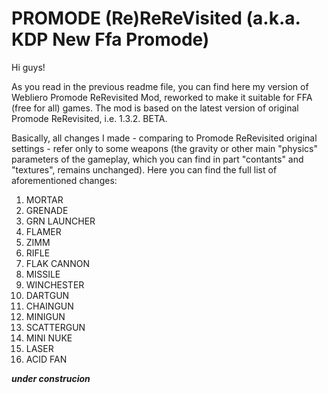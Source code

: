 # PROMODE (Re)ReReVisited (a.k.a. KDP New Ffa Promode)

Hi guys!

As you read in the previous readme file, you can find here my version of Webliero Promode ReRevisited Mod, reworked to make it suitable for FFA (free for all) games. The mod is based on the latest version of original Promode ReRevisited, i.e. 1.3.2. BETA.

Basically, all changes I made - comparing to Promode ReRevisited original settings - refer only to some weapons (the gravity or other main "physics" parameters of the gameplay, which you can find in part "contants" and "textures", remains unchanged). Here you can find the full list of aforementioned changes:

1. MORTAR
2. GRENADE
3. GRN LAUNCHER
4. FLAMER
5. ZIMM
6. RIFLE
7. FLAK CANNON
8. MISSILE
9. WINCHESTER
10. DARTGUN
11. CHAINGUN
12. MINIGUN
13. SCATTERGUN
14. MINI NUKE
15. LASER
16. ACID FAN

***under construcion***
